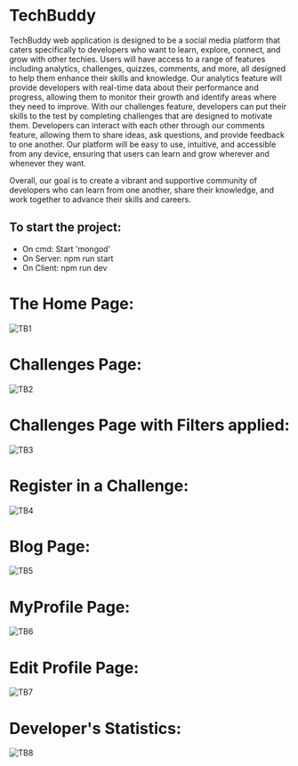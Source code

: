 # TechBuddy
TechBuddy web application is designed to be a social media platform that caters specifically to developers who want to learn, explore, connect, and grow with other techies. Users will have access to a range of features including analytics, challenges, quizzes, comments, and more, all designed to help them enhance their skills and knowledge. Our analytics feature will provide developers with real-time data about their performance and progress, allowing them to monitor their growth and identify areas where they need to improve. With our challenges feature, developers can put their skills to the test by completing challenges that are designed to motivate them. Developers can interact with each other through our comments feature, allowing them to share ideas, ask questions, and provide feedback to one another. Our platform will be easy to use, intuitive, and accessible from any device, ensuring that users can learn and grow wherever and whenever they want.

Overall, our goal is to create a vibrant and supportive community of developers who can learn from one another, share their knowledge, and work together to advance their skills and careers.

## To start the project:
- On cmd: Start 'mongod'
- On Server: npm run start
- On Client: npm run dev

  
# The Home Page:
![TB1](https://github.com/rajavishah/TechBuddy/assets/122663941/c6f75c24-0119-4439-90a0-3d9981628425)


# Challenges Page:
![TB2](https://github.com/rajavishah/TechBuddy/assets/122663941/b1f321c2-0e5d-4818-b607-ec048557aa37)


# Challenges Page with Filters applied:
![TB3](https://github.com/rajavishah/TechBuddy/assets/122663941/2632de9d-54d4-4810-add3-5a4c7e7f3a1b)


# Register in a Challenge:
![TB4](https://github.com/rajavishah/TechBuddy/assets/122663941/76914db7-ada0-4275-ad1f-b795002cc614)


# Blog Page:
![TB5](https://github.com/rajavishah/TechBuddy/assets/122663941/30f4aa30-0125-4430-bc41-cd542d9c0b9c)


# MyProfile Page:
![TB6](https://github.com/rajavishah/TechBuddy/assets/122663941/1bf5cf2d-34a8-4923-b6d3-8e6797c570ed)


# Edit Profile Page:
![TB7](https://github.com/rajavishah/TechBuddy/assets/122663941/1e0e7bbb-7c4c-48ba-8325-bd47477359f3)


# Developer's Statistics:
![TB8](https://github.com/rajavishah/TechBuddy/assets/122663941/689b281d-f5fa-456b-9687-9c3067bcb198)

